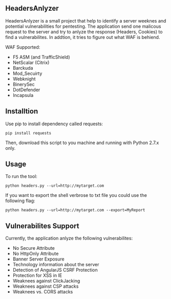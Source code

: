 HeadersAnlyzer
----

HeadersAnlyzer is a small project that help to identify a server weeknes and potential vulnerabilities for pentesting.
The application send one malicous request to the server and try to anlyze the response (Headers, Cookies) to find a vulnerabilites. In addtion, it tries to figure out what WAF is behiend.

WAF Supported:
 * F5 ASM (and TrafficShield)
 * NetScalar (Citrix)
 * Barckuda
 * Mod_Secuirty
 * Webknight
 * BinerySec
 * DotDefender
 * Incapsula

Installtion
----

Use pip to install dependency called requests:

    pip install requests

Then, download this script to you machine and running with Python 2.7.x only.

Usage
----

To run the tool:

    python headers.py --url=http://mytarget.com
  
If you want to export the shell verbrose to txt file you could use the following flag:

    python headers.py --url=http://mytarget.com --export=MyReport

Vulnerabilites Support
----
Currently, the application anlyze the following vulnerabilites:
 * No Secure Attribute
 * No HttpOnly Attribute
 * Banner Server Exposure
 * Technology information about the server
 * Detection of AngularJS CSRF Protection
 * Protection for XSS in IE
 * Weaknees against ClickJacking
 * Weaknees against CSP attacks
 * Weaknees vs. CORS attacks
 
